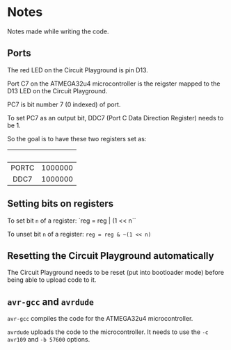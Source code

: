 # Notes

Notes made while writing the code.

## Ports

The red LED on the Circuit Playground is pin D13.

Port C7 on the ATMEGA32u4 microcontroller is the reigster mapped to the D13 LED on the Circuit Playground.

PC7 is bit number 7 (0 indexed) of port.

To set PC7 as an output bit, DDC7 (Port C Data Direction Register) needs to be 1.

So the goal is to have these two registers set as:

| &nbsp; | &nbsp; |
| :-: | :-: |
| PORTC | 1000000 |
| DDC7 | 1000000 |

## Setting bits on registers

To set bit `n` of a register:
`reg = reg | (1 << n``

To unset bit `n` of a register:
`reg = reg & ~(1 << n)`


## Resetting the Circuit Playground automatically

The Circuit Playground needs to be reset (put into bootloader mode) before being able to upload code to it.

## `avr-gcc` and `avrdude`

`avr-gcc` compiles the code for the ATMEGA32u4 microcontroller.

`avrdude` uploads the code to the microcontroller.
It needs to use the `-c avr109` and `-b 57600` options.
